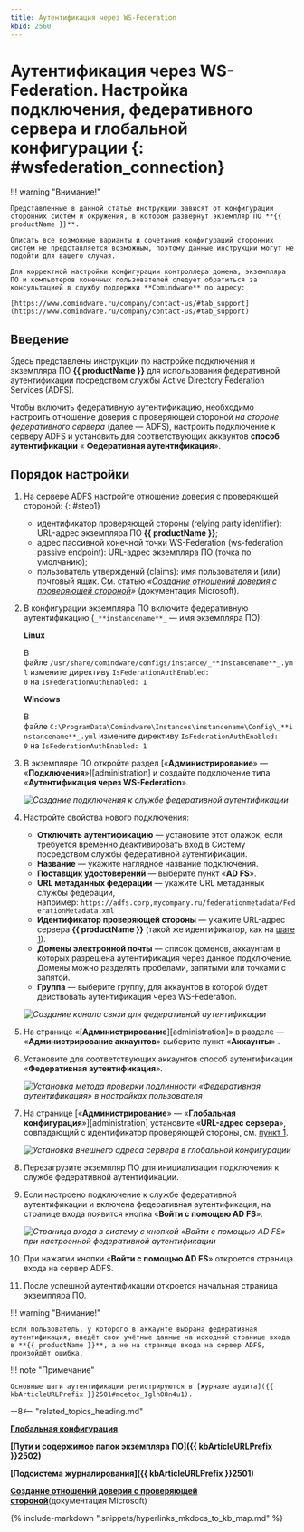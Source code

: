 ```yaml
---
title: Аутентификация через WS-Federation
kbId: 2560
---
```


# Аутентификация через WS-Federation. Настройка подключения, федеративного сервера и глобальной конфигурации {: #wsfederation_connection}

!!! warning "Внимание!"

    Представленные в данной статье инструкции зависят от конфигурации сторонних систем и окружения, в котором развёрнут экземпляр ПО **{{ productName }}**.

    Описать все возможные варианты и сочетания конфигураций сторонних систем не представляется возможным, поэтому данные инструкции могут не подойти для вашего случая.

    Для корректной настройки конфигурации контроллера домена, экземпляра ПО и компьютеров конечных пользователей следует обратиться за консультацией в службу поддержки **Comindware** по адресу:

    [https://www.comindware.ru/company/contact-us/#tab_support](https://www.comindware.ru/company/contact-us/#tab_support)

## Введение

Здесь представлены инструкции по настройке подключения и экземпляра ПО **{{ productName }}** для использования федеративной аутентификации посредством службы Active Directory Federation Services (ADFS).

Чтобы включить федеративную аутентификацию, необходимо настроить отношение доверия с проверяющей стороной _на стороне федеративного сервера_ (далее — ADFS), настроить подключение к серверу ADFS и установить для соответствующих аккаунтов **способ аутентификации** « **Федеративная аутентификация**».

## Порядок настройки

1. На сервере ADFS настройте отношение доверия с проверяющей стороной:
{: #step1}

    - идентификатор проверяющей стороны (relying party identifier): URL-адрес экземпляра ПО **{{ productName }}**;
    - адрес пассивной конечной точки WS-Federation (ws-federation passive endpoint): URL-адрес экземпляра ПО (точка по умолчанию);
    - пользователь утверждений (claims): имя пользователя и (или) почтовый ящик.
    См. статью _«[Создание отношений доверия с проверяющей стороной](https://learn.microsoft.com/ru-ru/windows-server/identity/ad-fs/operations/create-a-relying-party-trust)»_ (документация Microsoft).

2. В конфигурации экземпляра ПО включите федеративную аутентификацию (`_**instancename**_` — имя экземпляра ПО):

    **Linux**

    В файле `/usr/share/comindware/configs/instance/_**instancename**_.yml` измените директиву `IsFederationAuthEnabled: 0` на `IsFederationAuthEnabled: 1   `

    **Windows**

    В файле `C:\ProgramData\Comindware\Instances\instancename\Config\_**instancename**_.yml` измените директиву `IsFederationAuthEnabled: 0` на `IsFederationAuthEnabled: 1   `

3. В экземпляре ПО откройте раздел [«**Администрирование**» — «**Подключения**»][administration] и создайте подключение типа «**Аутентификация через WS-Federation**».

    _![Создание подключения к службе федеративной аутентификации](wsfederation_connection_creation.png)_
  
4. Настройте свойства нового подключения:

    - **Отключить аутентификацию** — установите этот флажок, если требуется временно деактивировать вход в Систему посредством службы федеративной аутентификации.
    - **Название** — укажите наглядное название подключения.
    - **Поставщик удостоверений** — выберите пункт «**AD FS**».
    - **URL метаданных федерации** — укажите URL метаданных службы федерации, например: `https://adfs.corp,mycompany.ru/federationmetadata/FederationMetadata.xml`
    - **Идентификатор проверяющей стороны** — укажите URL-адрес сервера **{{ productName }}** (такой же идентификатор, как на [шаге 1](#step1)).
    - **Домены электронной почты** — список доменов, аккаунтам в которых разрешена аутентификация через данное подключение. Домены можно разделять пробелами, запятыми или точками с запятой.
    - **Группа** — выберите группу, для аккаунтов в которой будет действовать аутентификация через WS-Federation.

    _![Создание канала связи для федеративной аутентификации](wsfederation_connection_new_channel.png)_

5. На странице «[**Администрирование**][administration]» в разделе — «**Администрирование аккаунтов**» выберите пункт «**Аккаунты**» <i class="fa-light  fa-address-card">‌</i>.
6. Установите для соответствующих аккаунтов способ аутентификации «**Федеративная аутентификация**».

    _![Установка метода проверки подлинности «Федеративная аутентификация» в настройках пользователя](wsfederation_connection_account_settings.png)_

7. На странице [«**Администрирование**» — «**Глобальная конфигурация**»][administration] установите «**URL-адрес сервера**», совпадающий с идентификатор проверяющей стороны, см. [пункт 1](#step1).

    _![Установка внешнего адреса сервера в глобальной конфигурации](wsfederation_connection_external_server.png)_

8. Перезагрузите экземпляр ПО для инициализации подключения к службе федеративной аутентификации.
9. Если настроено подключение к службе федеративной аутентификации и включена федеративная аутентификация, на странице входа появится кнопка «**Войти с помощью AD FS**».

    _![Страница входа в систему с кнопкой «Войти с помощью AD FS» при настроенной федеративной аутентификации](wsfederation_connection_entry_page.png)_

10. При нажатии кнопки «**Войти с помощью AD FS**» откроется страница входа на сервер ADFS.
11. После успешной аутентификации откроется начальная страница экземпляра ПО. 

!!! warning "Внимание!"

    Если пользователь, у которого в аккаунте выбрана федеративная аутентификация, введёт свои учётные данные на исходной странице входа в **{{ productName }}**, а не на странице входа на сервер ADFS, произойдёт ошибка.

!!! note "Примечание"

    Основные шаги аутентификации регистрируются в [журнале аудита]({{ kbArticleURLPrefix }}2501#mcetoc_1glh08n4u1).

--8<-- "related_topics_heading.md"

**[Глобальная конфигурация](global_configuration.md)**

**[Пути и содержимое папок экземпляра ПО]({{ kbArticleURLPrefix }}2502)**

**[Подсистема журналирования]({{ kbArticleURLPrefix }}2501)**

**[Создание отношений доверия с проверяющей стороной](https://learn.microsoft.com/ru-ru/windows-server/identity/ad-fs/operations/create-a-relying-party-trust)**(документация Microsoft)

{%
include-markdown ".snippets/hyperlinks_mkdocs_to_kb_map.md"
%}
